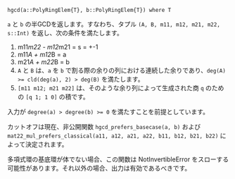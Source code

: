 ```
hgcd(a::PolyRingElem{T}, b::PolyRingElem{T}) where T
```

`a` と `b` の半GCDを返します。すなわち、タプル `(A, B, m11, m12, m21, m22, s::Int)` を返し、次の条件を満たします。

1. m11*m22 - m12*m21 = s = +-1
2. m11*A + m12*B = a
3. m21*A + m22*B = b
4. `A` と `B` は、`a` を `b` で割る際の余りの列における連続した余りであり、`deg(A) >= cld(deg(a), 2) > deg(B)` を満たします。
5. `[m11 m12; m21 m22]` は、そのような余り列によって生成された商 `q` のための `[q 1; 1 0]` の積です。

入力が `degree(a) > degree(b) >= 0` を満たすことを前提としています。

カットオフは現在、非公開関数 `hgcd_prefers_basecase(a, b)` および `mat22_mul_prefers_classical(a11, a12, a21, a22, b11, b12, b21, b22)` によって決定されます。

多項式環の基底環が体でない場合、この関数は NotInvertibleError をスローする可能性があります。それ以外の場合、出力は有効であるべきです。
